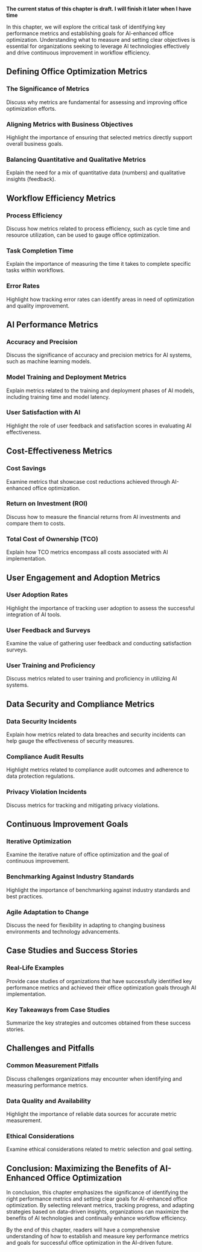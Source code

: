 **The current status of this chapter is draft. I will finish it later when I have time**

In this chapter, we will explore the critical task of identifying key performance metrics and establishing goals for AI-enhanced office optimization. Understanding what to measure and setting clear objectives is essential for organizations seeking to leverage AI technologies effectively and drive continuous improvement in workflow efficiency.

Defining Office Optimization Metrics
------------------------------------

### The Significance of Metrics

Discuss why metrics are fundamental for assessing and improving office optimization efforts.

### Aligning Metrics with Business Objectives

Highlight the importance of ensuring that selected metrics directly support overall business goals.

### Balancing Quantitative and Qualitative Metrics

Explain the need for a mix of quantitative data (numbers) and qualitative insights (feedback).

Workflow Efficiency Metrics
---------------------------

### Process Efficiency

Discuss how metrics related to process efficiency, such as cycle time and resource utilization, can be used to gauge office optimization.

### Task Completion Time

Explain the importance of measuring the time it takes to complete specific tasks within workflows.

### Error Rates

Highlight how tracking error rates can identify areas in need of optimization and quality improvement.

AI Performance Metrics
----------------------

### Accuracy and Precision

Discuss the significance of accuracy and precision metrics for AI systems, such as machine learning models.

### Model Training and Deployment Metrics

Explain metrics related to the training and deployment phases of AI models, including training time and model latency.

### User Satisfaction with AI

Highlight the role of user feedback and satisfaction scores in evaluating AI effectiveness.

Cost-Effectiveness Metrics
--------------------------

### Cost Savings

Examine metrics that showcase cost reductions achieved through AI-enhanced office optimization.

### Return on Investment (ROI)

Discuss how to measure the financial returns from AI investments and compare them to costs.

### Total Cost of Ownership (TCO)

Explain how TCO metrics encompass all costs associated with AI implementation.

User Engagement and Adoption Metrics
------------------------------------

### User Adoption Rates

Highlight the importance of tracking user adoption to assess the successful integration of AI tools.

### User Feedback and Surveys

Examine the value of gathering user feedback and conducting satisfaction surveys.

### User Training and Proficiency

Discuss metrics related to user training and proficiency in utilizing AI systems.

Data Security and Compliance Metrics
------------------------------------

### Data Security Incidents

Explain how metrics related to data breaches and security incidents can help gauge the effectiveness of security measures.

### Compliance Audit Results

Highlight metrics related to compliance audit outcomes and adherence to data protection regulations.

### Privacy Violation Incidents

Discuss metrics for tracking and mitigating privacy violations.

Continuous Improvement Goals
----------------------------

### Iterative Optimization

Examine the iterative nature of office optimization and the goal of continuous improvement.

### Benchmarking Against Industry Standards

Highlight the importance of benchmarking against industry standards and best practices.

### Agile Adaptation to Change

Discuss the need for flexibility in adapting to changing business environments and technology advancements.

Case Studies and Success Stories
--------------------------------

### Real-Life Examples

Provide case studies of organizations that have successfully identified key performance metrics and achieved their office optimization goals through AI implementation.

### Key Takeaways from Case Studies

Summarize the key strategies and outcomes obtained from these success stories.

Challenges and Pitfalls
-----------------------

### Common Measurement Pitfalls

Discuss challenges organizations may encounter when identifying and measuring performance metrics.

### Data Quality and Availability

Highlight the importance of reliable data sources for accurate metric measurement.

### Ethical Considerations

Examine ethical considerations related to metric selection and goal setting.

Conclusion: Maximizing the Benefits of AI-Enhanced Office Optimization
----------------------------------------------------------------------

In conclusion, this chapter emphasizes the significance of identifying the right performance metrics and setting clear goals for AI-enhanced office optimization. By selecting relevant metrics, tracking progress, and adapting strategies based on data-driven insights, organizations can maximize the benefits of AI technologies and continually enhance workflow efficiency.

By the end of this chapter, readers will have a comprehensive understanding of how to establish and measure key performance metrics and goals for successful office optimization in the AI-driven future.
